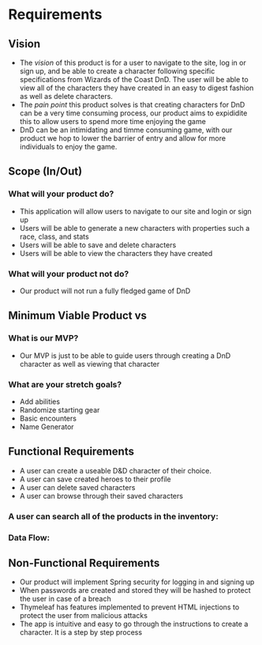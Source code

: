# Requirements

## Vision 

- The *vision* of this product is for a user to navigate to the site, log in or sign up, and be able to create a character following specific specifications from Wizards of the Coast DnD. The user will be able to view all of the characters they have created in an easy to digest fashion as well as delete characters.
- The *pain point* this product solves is that creating characters for DnD can be a very time consuming process, our product aims to expididite this to allow users to spend more time enjoying the game
- DnD can be an intimidating and timme consuming game, with our product we hop to lower the barrier of entry and allow for more individuals to enjoy the game.

## Scope (In/Out)

### What will your product do?

- This application will allow users to navigate to our site and login or sign up
- Users will be able to generate a new characters with properties such a race, class, and stats
- Users will be able to save and delete characters
- Users will be able to view the characters they have created

### What will your product not do?

- Our product will not run a fully fledged game of DnD

## Minimum Viable Product vs

### What is our MVP?

- Our MVP is just to be able to guide users through creating a DnD character as well as viewing that character

### What are your stretch goals?

- Add abilities
- Randomize starting gear
- Basic encounters 
- Name Generator

## Functional Requirements

- A user can create a useable D&D character of their choice.
- A user can save created heroes to their profile
- A user can delete saved characters
- A user can browse through their saved characters

### A user can search all of the products in the inventory:

### Data Flow:

## Non-Functional Requirements

- Our product will implement Spring security for logging in and signing up
- When passwords are created and stored they will be hashed to protect the user in case of a breach
- Thymeleaf has features implemented to prevent HTML injections to protect the user from malicious attacks
- The app is intuitive and easy to go through the instructions to create a character. It is a step by step process






